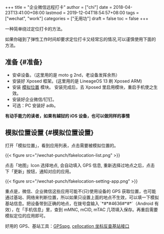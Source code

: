 +++
title = "企业微信远程打卡"
author = ["chi"]
date = 2018-04-23T13:41:00+08:00
lastmod = 2019-12-04T18:54:57+08:00
tags = ["wechat", "work"]
categories = ["无用功"]
draft = false
toc = false
+++

一种简单绕过定位打卡的方法。

<!--more-->

如果你碰到了弹性工作时间却要求定位打卡又经常忘的情况,可以谨慎使用下面的方法。


## 准备 {#准备}

-   安卓设备。（这里用的是 moto g 2nd，老设备发挥余热）
-   安装好 Xposed 框架。(这里用的是 LineageOS 13 刷 Xposed ARM)
-   安装 [模拟位置](https://www.coolapk.com/apk/com.rong.xposed.fakelocation) 模块。 安装完成后，去 Xposed 里启用模块，重启手机使之生效。
-   安装好企业微信/钉钉。
-   可选：PC 安装好 adb。

**有动手能力的读者，如果有越狱的 iOS 设备，也可以做同样的事情**


## 模拟位置设置 {#模拟位置设置}

打开「模拟位置」，看到应用列表，点击需要被模拟位置的。

{{< figure src="/wechat-punch/fakelocation-list.png" >}}

点击「地图」Icon 选择地点, 会自动填入 GPS 信息, 重新选择过地点之后，点击下「更新」按钮，通知对应的应用。

{{< figure src="/wechat-punch/fakelocation-setting-app.png" >}}

重点是，微信、企业微信这些应用可能不(只)使用设备的 GPS 获取位置，也可能通过基站、网络来判断位置，所以如果只设置上面的地点不生效，可以填一下模拟基站信息。把设备带到正确的地点，在拨号盘输入 \`\*#\*#4636#\*#\*\`（Android 有效），在「手机信息」里，查到 mMNC, mCID, mTAC 几项填入保存。再重启需要模拟定位的应用即可。

好用的 GPS、基站工具：[GPSspg](http://www.gpsspg.com/), [cellocation 坐标反查基站接口](http://www.cellocation.com/)
